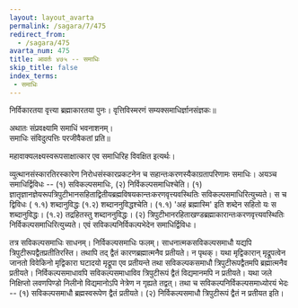 ```yaml
---
layout: layout_avarta
permalink: /sagara/7/475
redirect_from:
  - /sagara/475
avarta_num: 475
title: आवर्तः ४७५ -- समाधिः
skip_title: false
index_terms: 
 - समाधिः
---
```


<div class="footnote" markdown="1">
निर्विकारतया वृत्त्या ब्रह्माकारतया पुनः।  
वृत्तिविस्मरणं सम्यक्समाधिर्ज्ञानसंज्ञकः॥

अथातः संप्रवक्ष्यामि समाधिं भवनाशनम्।  
समाधिः संविदुत्पत्तिः परजीवैकतां प्रति॥

महावाक्यलक्ष्यस्वरूपसाक्षात्कार एव समाधिरिह विवक्षित इत्यर्थः।
</div>


व्युत्थानसंस्कारतिरस्कारेण निरोधसंस्कारप्रकटनेन च सहान्तःकरणस्यैकाग्रतापरिणामः समाधिः। अयञ्च समाधिर्द्विविधः -- (१)
सविकल्पसमाधिः, (२) निर्विकल्पसमाधिश्चेति। (१) ज्ञातृज्ञानज्ञेयरूपत्रिपुटीभानसहिताद्वितीयब्रह्मविषयकान्तःकरणवृत्त्यवस्थितिः
सविकल्पसमाधिरित्युच्यते। स च द्विविधः ( १.१) शब्दानुविद्धः (१.२) शब्दाननुविद्धश्चेति।
(१.१) 'अहं ब्रह्मास्मि' इति शब्देन सहितो यः स शब्दानुविद्धः।
(१.२) तद्रहितस्तु शब्दाननुविद्धः। (२) त्रिपुटीभानरहिताखण्डब्रह्माकारान्तःकरणवृत्त्यवस्थितिः निर्विकल्पसमाधिरित्युच्यते। एवं सविकल्पनिर्विकल्पभेदेन
समाधिर्द्विविधः।

तत्र सविकल्पसमाधिः साधनम्। निर्विकल्पसमाधिः फलम्।
साधनात्मकसविकल्पसमाधौ यद्यपि त्रिपुटीरूपद्वैतप्रतीतिरस्ति। तथापि तद्
द्वैतं कारणब्रह्मात्मनैव प्रतीयते। न पृथक्। यथा मृद्विकारान् मृद्रूपत्वेन
जानतो विवेकिनो मृद्विकारा घटादयो मृद्रूपा एव प्रतीयन्ते तथा सविकल्पकसमाधौ त्रिपुटीरूपद्वैतमपि ब्रह्मात्मनैव प्रतीयते। निर्विकल्पसमाधावपि सविकल्पसमाधाविव त्रिपुटीरूपं द्वैतं विद्यमानमपि न प्रतीयते। यथा जले निक्षिप्तो
लवणपिण्डो निलीनो विद्यमानोऽपि नेत्रेण न गृह्यते तद्वत्। तथा च सविकल्पनिर्विकल्पसमाध्योरयं भेदः -- (१) सविकल्पसमाधौ ब्रह्मस्वरूपेण द्वैतं
प्रतीयते। (२) निर्विकल्पसमाधौ त्रिपुटीरूपं द्वैतं न प्रतीयत इति।
